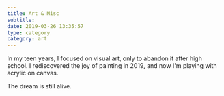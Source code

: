 ```yaml
---
title: Art & Misc
subtitle:
date: 2019-03-26 13:35:57
type: category
category: art
---
```


In my teen years, I focused on visual art, only to abandon it after high school.
I rediscovered the joy of painting in 2019, and now I'm playing with acrylic on canvas.

The dream is still alive.
